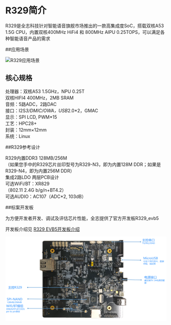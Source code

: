 # R329简介

R329是全志科技针对智能语音旗舰市场推出的一款高集成度SoC，搭载双核A53 1.5G CPU，内置双核400MHz HiFi4 和 800MHz AIPU 0.25TOPS，可以满足各种智能语音产品的需求



##应用场景

![R329应用场景](D:\software\ubuntu\share_with_vbox\R329_github\R329\docs\assets\img\R329application.png)

## 核心规格

处理器：双核A53 1.5GHz，NPU 0.25T  
双核HIFI4 400MHz，2MB SRAM   
音频：5路ADC，2路DAC  
接口：I2S*3/DMIC/OWA，USB*2.0\*2，GMAC   
显示：SPI LCD, PWM*15   
工艺：HPC28+   
封装：12mm×12mm  
系统：Linux  

##R329参考设计

R329内置DDR3 128MB/256M  
（如果您手中的R329芯片丝印型号为R329-N3，即为内置128M DDR；如果是R329-N4，即为内置256M DDR）  
集成2路LDO 两层PCB设计  
可选WiFi/BT：XR829   
（802.11 2.4G b/g/n+BT4.2）   
可选AUDIO：AC107（ADC*2, 103dB）

##标案开发板

为方便开发者开发、调试及评估芯片性能，全志提供了官方开发板R329_evb5

开发板介绍见  [R329 EVB5开发板介绍](https://r329.readthedocs.io/zh_CN/latest/r329_evb5/)



![01](assets\img\R329_evb5_soc_pic.png)

